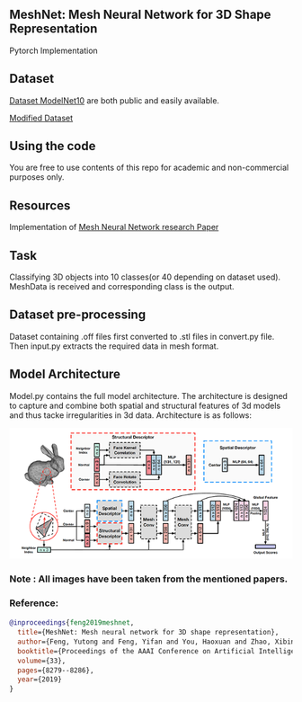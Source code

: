 ## MeshNet: Mesh Neural Network for 3D Shape Representation

Pytorch Implementation

## Dataset
[Dataset ModelNet10](https://drive.google.com/file/d/1zZa1ttXVHLODY8fAeF23U22EzJm7OdR5/view?usp=sharing) are both public and easily available.

[Modified Dataset](https://drive.google.com/drive/folders/1KV5rmJhWO3YuVi2VfmETeXan4ZfZKHoc)

## Using the code
You are free to use contents of this repo for academic and non-commercial purposes only.

## Resources
Implementation of [Mesh Neural Network research Paper](https://arxiv.org/pdf/1811.11424v1.pdf)

## Task
Classifying 3D objects into 10 classes(or 40 depending on dataset used). MeshData is received and corresponding class is the output.

## Dataset pre-processing
Dataset containing .off files first converted to .stl files in convert.py file. Then input.py extracts the required data in mesh format.  

## Model Architecture
Model.py contains the full model architecture. The architecture is designed to capture and combine both spatial and structural features of 3d models and thus tacke irregularities in 3d data. 
Architecture is as follows:

![](Captures/pipeline.png)

### Note : All images have been taken from the mentioned papers.

### Reference:
```bibtex
@inproceedings{feng2019meshnet,
  title={MeshNet: Mesh neural network for 3D shape representation},
  author={Feng, Yutong and Feng, Yifan and You, Haoxuan and Zhao, Xibin and Gao, Yue},
  booktitle={Proceedings of the AAAI Conference on Artificial Intelligence},
  volume={33},
  pages={8279--8286},
  year={2019}
}
```
